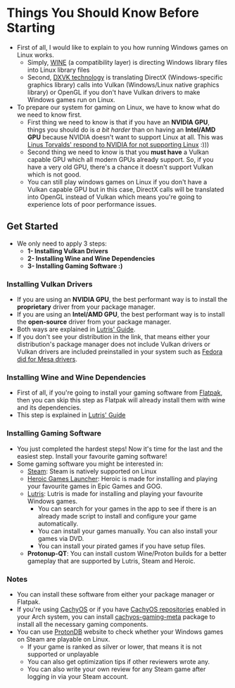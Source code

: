 # Things You Should Know Before Starting
- First of all, I would like to explain to you how running Windows games on Linux works.
	- Simply, [WINE](https://www.winehq.org/) (a compatibility layer) is directing Windows library files into Linux library files
	- Second, [DXVK technology](https://github.com/doitsujin/dxvk) is translating DirectX (Windows-specific graphics library) calls into Vulkan (Windows/Linux native graphics library) or OpenGL if you don't have Vulkan drivers to make Windows games run on Linux.
- To prepare our system for gaming on Linux, we have to know what do we need to know first.
	- First thing we need to know is that if you have an **NVIDIA GPU**, things you should do is *a bit harder* than on having an **Intel/AMD GPU** because NVIDIA doesn't want to support Linux at all. This was [Linus Torvalds' respond to NVIDIA for not supporting Linux](https://www.youtube.com/watch?v=_36yNWw_07g) :)))
	- Second thing we need to know is that you **must have** a Vulkan capable GPU which all modern GPUs already support. So, if you have a very old GPU, there's a chance it doesn't support Vulkan which is not good.
 	- You can still play windows games on Linux if you don't have a Vulkan capable GPU but in this case, DirectX calls will be translated into OpenGL instead of Vulkan which means you're going to experience lots of poor performance issues.
## Get Started
- We only need to apply 3 steps:
	- **1- Installing Vulkan Drivers**
	- **2- Installing Wine and Wine Dependencies**
	- **3- Installing Gaming Software :)**
### Installing Vulkan Drivers
- If you are using an **NVIDIA GPU**, the best performant way is to install the **proprietary** driver from your package manager.
- If you are using an **Intel/AMD GPU**, the best performant way is to install the **open-source** driver from your package manager.
- Both ways are explained in [Lutris' Guide](https://github.com/lutris/docs/blob/master/InstallingDrivers.md).
- If you don't see your distribution in the link, that means either your distribution's package manager does not include Vulkan drivers or Vulkan drivers are included preinstalled in your system such as [Fedora did for Mesa drivers](https://packages.fedoraproject.org/pkgs/mesa/mesa-vulkan-drivers/).

### Installing Wine and Wine Dependencies
- First of all, if you're going to install your gaming software from [Flatpak](https://www.flatpak.org/), then you can skip this step as Flatpak will already install them with wine and its dependencies.
- This step is explained in [Lutris' Guide](https://github.com/lutris/docs/blob/master/WineDependencies.md)

### Installing Gaming Software
- You just completed the hardest steps! Now it's time for the last and the easiest step. Install your favourite gaming software!
- Some gaming software you might be interested in:
	- [Steam](https://store.steampowered.com/): Steam is natively supported on Linux
	- [Heroic Games Launcher](https://heroicgameslauncher.com/): Heroic is made for installing and playing your favourite games in Epic Games and GOG.
	- [Lutris](https://lutris.net/): Lutris is made for installing and playing your favourite Windows games.
		- You can search for your games in the app to see if there is an already made script to install and configure your game automatically.
		- You can install your games manually. You can also install your games via DVD.
		- You can install your pirated games if you have setup files.
	- **Protonup-QT**: You can install custom Wine/Proton builds for a better gameplay that are supported by Lutris, Steam and Heroic.
### Notes
- You can install these software from either your package manager or Flatpak.
- If you're using [CachyOS](https://cachyos.org/) or if you have [CachyOS repositories](https://github.com/CachyOS/linux-cachyos#cachyos-repositories) enabled in your Arch system, you can install [cachyos-gaming-meta](https://github.com/CachyOS/CachyOS-PKGBUILDS/blob/master/cachyos-gaming-meta/PKGBUILD) package to install all the necessary gaming components.
- You can use [ProtonDB](https://www.protondb.com/) website to check whether your Windows games on Steam are playable on Linux.
	- If your game is ranked as silver or lower, that means it is not supported or unplayable
	- You can also get optimization tips if other reviewers wrote any.
	- You can also write your own review for any Steam game after logging in via your Steam account.
